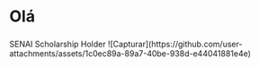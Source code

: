 <h1>Olá</h1>
<h5></h5>SENAI Scholarship Holder</>
![Capturar](https://github.com/user-attachments/assets/1c0ec89a-89a7-40be-938d-e44041881e4e)


